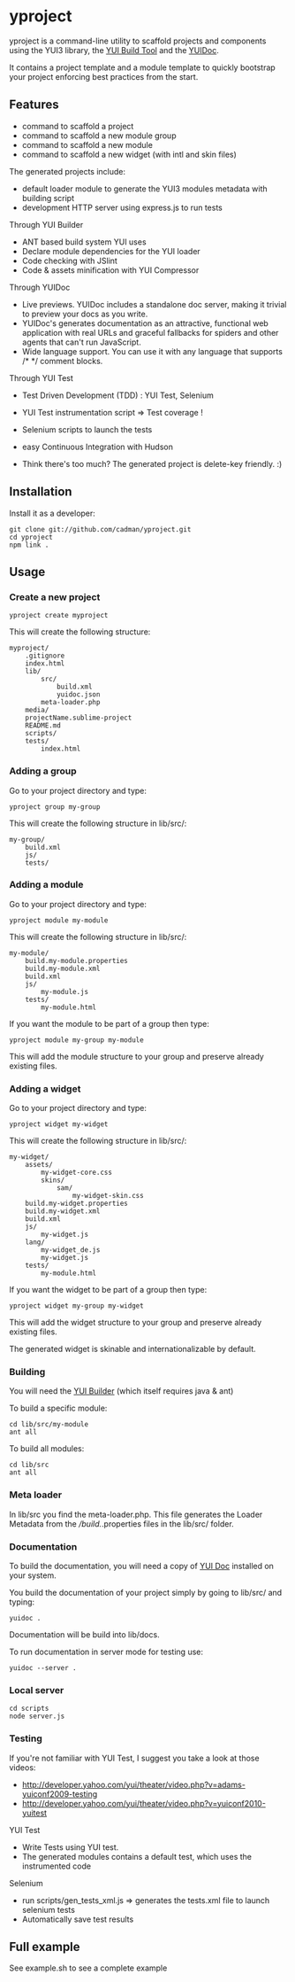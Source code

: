 # yproject

yproject is a command-line utility to scaffold projects and components using the YUI3 library, the [YUI Build Tool](http://yuilibrary.com/projects/builder) and the [YUIDoc](http://yui.github.com/yuidoc).

It contains a project template and a module template to quickly bootstrap your project enforcing best practices from the start.

## Features

* command to scaffold a project
* command to scaffold a new module group
* command to scaffold a new module
* command to scaffold a new widget (with intl and skin files)

The generated projects include:

* default loader module to generate the YUI3 modules metadata with building script
* development HTTP server using express.js to run tests

Through YUI Builder 

* ANT based build system YUI uses
* Declare module dependencies for the YUI loader
* Code checking with JSlint
* Code & assets minification with YUI Compressor

Through YUIDoc

* Live previews. YUIDoc includes a standalone doc server, making it trivial to preview your docs as you write.
* YUIDoc's generates documentation as an attractive, functional web application with real URLs and graceful fallbacks for spiders and other agents that can't run JavaScript.
* Wide language support. You can use it with any language that supports /* */ comment blocks.

Through YUI Test

* Test Driven Development (TDD) : YUI Test, Selenium
* YUI Test instrumentation script => Test coverage !
* Selenium scripts to launch the tests
* easy Continuous Integration with Hudson

* Think there's too much? The generated project is delete-key friendly. :)

## Installation

Install it as a developer:

	git clone git://github.com/cadman/yproject.git
	cd yproject
	npm link .


## Usage

### Create a new project

	yproject create myproject
		
This will create the following structure:

	myproject/
		.gitignore
		index.html
		lib/
			src/
				build.xml
				yuidoc.json
			meta-loader.php
		media/
		projectName.sublime-project
		README.md
		scripts/
		tests/
			index.html

### Adding a group

Go to your project directory and type:

	yproject group my-group

This will create the following structure in lib/src/:

	my-group/
		build.xml
		js/
		tests/

### Adding a module

Go to your project directory and type:

	yproject module my-module 

This will create the following structure in lib/src/:

	my-module/
		build.my-module.properties
		build.my-module.xml
		build.xml
		js/
			my-module.js
		tests/
			my-module.html

If you want the module to be part of a group then type:

	yproject module my-group my-module

This will add the module structure to your group and preserve already existing files.

### Adding a widget

Go to your project directory and type:

	yproject widget my-widget

This will create the following structure in lib/src/:

	my-widget/
		assets/
			my-widget-core.css
			skins/
				sam/
					my-widget-skin.css
		build.my-widget.properties
		build.my-widget.xml
		build.xml
		js/
			my-widget.js
		lang/
			my-widget_de.js
			my-widget.js
		tests/
			my-module.html

If you want the widget to be part of a group then type:

	yproject widget my-group my-widget

This will add the widget structure to your group and preserve already existing files.

The generated widget is skinable and internationalizable by default.

### Building

You will need the [YUI Builder](http://yuilibrary.com/projects/builder) (which itself requires java & ant)

To build a specific module:

	cd lib/src/my-module
	ant all

To build all modules:

	cd lib/src
	ant all

### Meta loader

In lib/src you find the meta-loader.php. This file generates the Loader Metadata from the */build.*.properties files in the lib/src/ folder.

### Documentation

To build the documentation, you will need a copy of [YUI Doc](http://yui.github.com/yuidoc) installed on your system.

You build the documentation of your project simply by going to lib/src/ and typing:

	yuidoc .

Documentation will be build into lib/docs.

To run documentation in server mode for testing use:

	yuidoc --server .

### Local server

	cd scripts
	node server.js

### Testing

If you're not familiar with YUI Test, I suggest you take a look at those videos:

* http://developer.yahoo.com/yui/theater/video.php?v=adams-yuiconf2009-testing
* http://developer.yahoo.com/yui/theater/video.php?v=yuiconf2010-yuitest

YUI Test

* Write Tests using YUI test. 
* The generated modules contains a default test, which uses the instrumented code

Selenium

* run scripts/gen_tests_xml.js => generates the tests.xml file to launch selenium tests
* Automatically save test results

## Full example

See example.sh to see a complete example

